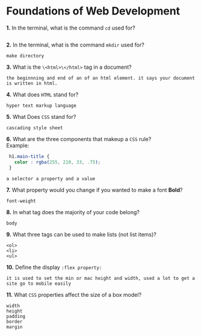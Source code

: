 # Foundations of Web Development

**1.** In the terminal, what is the command `cd` used for?
<!-- enter you answer in the space below -->
```cd means change directory, its to help you navigate through your computer

```

**2.** In the terminal, what is the command `mkdir` used for?
<!-- enter you answer in the space below -->
```
make directory
```

**3.** What is the `\<html>\</html>` tag in a document?
<!-- enter you answer in the space below -->
```
the beginnning and end of an of an html element. it says your document is written in html.
```

**4.** What does `HTML` stand for?
<!-- enter you answer in the space below -->
```
hyper text markup language
```

**5.** What Does `CSS` stand for?
<!-- enter you answer in the space below -->
```
cascading style sheet
```

**6.** What are the three components that makeup a `CSS` rule? <br> Example:
```css
 h1.main-title {
   color : rgba(255, 210, 33, .75);
 }
```
<!-- enter you answer in the space below -->
```
a selector a property and a value
```

**7.** What property would you change if you wanted to make a font **Bold**?
<!-- enter you answer in the space below -->
```
font-weight
```

**8.** In what tag does the majority of your code belong?
<!-- enter you answer in the space below -->
```
body
```

**9.** What three tags can be used to make lists (not list items)?
<!-- enter you answer in the space below -->
```
<ol>
<li>
<ul>
```

**10.** Define the display `:flex property:`
<!-- enter you answer in the space below -->
```
it is used to set the min or mac height and width, used a lot to get a site go to mobile easily
```

**11.** What `CSS` properties affect the size of a box model?
<!-- enter you answer in the space below -->
```
width 
height
padding 
border
margin
```